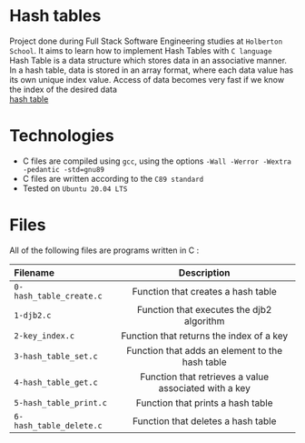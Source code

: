 # Hash tables
Project done during Full Stack Software Engineering studies at `Holberton School`. It aims to learn how to implement Hash Tables with `C language`<br>
Hash Table is a data structure which stores data in an associative manner. In a hash table, data is stored in an array format, where each data value has its own unique index value. Access of data becomes very fast if we know the index of the desired data<br>
[hash table](https://www.google.com/url?sa=i&url=https%3A%2F%2Fbrilliant.org%2Fwiki%2Fhash-tables%2F&psig=AOvVaw0ZSqMzW5yQNMfGO0EJDGTq&ust=1681565423701000&source=images&cd=vfe&ved=0CBEQjRxqFwoTCOisn8C9qf4CFQAAAAAdAAAAABAX)

# Technologies
- C files are compiled using `gcc`, using the options `-Wall -Werror -Wextra -pedantic -std=gnu89`
- C files are written according to the `C89 standard`
- Tested on `Ubuntu 20.04 LTS`

# Files
All of the following files are programs written in C :

|**Filename**|**Description**|
|:-------|:---------:|
|`0-hash_table_create.c`|Function that creates a hash table|
|`1-djb2.c`|Function that executes the djb2 algorithm|
|`2-key_index.c`|Function that returns the index of a key|
|`3-hash_table_set.c`|Function that adds an element to the hash table|
|`4-hash_table_get.c`|Function that retrieves a value associated with a key|
|`5-hash_table_print.c`|Function that prints a hash table|
|`6-hash_table_delete.c`|Function that deletes a hash table|
